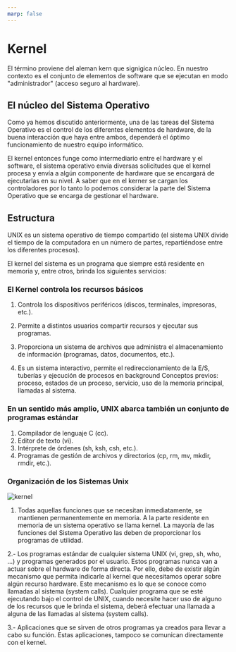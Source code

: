 ```yaml
---
marp: false
---
```


# Kernel

El término proviene del aleman kern que signigica núcleo.
En nuestro contexto es el conjunto de elementos de software que se ejecutan en modo "administrador" (acceso seguro al hardware).

## El núcleo del Sistema Operativo

Como ya hemos discutido anteriormente, una de las tareas del Sistema Operativo es el control de los diferentes elementos de hardware, de la buena interacción que haya entre ambos, dependerá el óptimo funcionamiento de nuestro equipo informático.

El kernel entonces funge como intermediario entre el hardware y el software, el sistema operativo envía diversas solicitudes que el kernel procesa y envía a algún componente de hardware que se encargará de ejecutarlas en su nivel. A saber que en el kerner se cargan los controladores por lo tanto lo podemos considerar la parte del Sistema Operativo que se encarga de gestionar el hardware.

## Estructura

UNIX es un sistema operativo de tiempo compartido
(el sistema UNIX divide el tiempo de la computadora
en un número de partes, repartiéndose entre los
diferentes procesos).

El kernel del sistema es un programa que siempre
está residente en memoria y, entre otros, brinda los
siguientes servicios:

### El Kernel controla los recursos básicos

1. Controla los dispositivos periféricos (discos, terminales, impresoras, etc.).

2. Permite a distintos usuarios compartir recursos y ejecutar sus programas.

3. Proporciona un sistema de archivos que administra el almacenamiento de información (programas, datos, documentos, etc.).

4. Es un sistema interactivo, permite el redireccionamiento de la E/S, tuberías y ejecución de procesos en background Conceptos previos: proceso, estados de un proceso, servicio, uso de la memoria principal, llamadas al sistema.

### En un sentido más amplio, UNIX abarca también un conjunto de programas estándar

1. Compilador de lenguaje C (cc).
2. Editor de texto (vi).
3. Intérprete de órdenes (sh, ksh, csh, etc.).
4. Programas de gestión de archivos y directorios (cp, rm, mv, mkdir, rmdir, etc.).

### Organización de los Sistemas Unix

![kernel](https://lh3.googleusercontent.com/HDcDY3GBrK9ypFVkWSS9yLx2KSKP5jC8e3B2QtuNHmluwZxpXxKdap53ZIVYY0lrd5O-O-G9qMltmn67R1aBCqznppe6CPeOHhsmXdGZCMN2iXzsL_UzVMc1sRXBcvfQVPVxUuIVsQ=w2400)

1. Todas aquellas funciones que se necesitan inmediatamente, se mantienen permanentemente en memoria. A la parte residente en memoria de un sistema operativo se llama kernel. La mayoría de las funciones del Sistema Operativo las deben de proporcionar los programas de utilidad.

2.- Los programas estándar de cualquier sistema UNIX (vi, grep, sh, who, ...) y programas generados por el usuario. Estos programas nunca van a actuar sobre el hardware de forma directa. Por ello, debe de existir algún mecanismo que permita indicarle al kernel que necesitamos operar sobre algún recurso hardware. Este mecanismo es lo que se conoce como llamadas al sistema (system calls). Cualquier programa que se esté ejecutando bajo el control de UNIX, cuando necesite hacer uso de alguno de los recursos que le brinda el sistema, deberá efectuar una llamada a alguna de las llamadas al sistema (system calls).

3.- Aplicaciones que se sirven de otros programas ya creados para llevar a cabo su función. Estas aplicaciones, tampoco se comunican directamente con el kernel.
